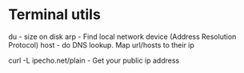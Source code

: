 # Terminal utils

du - size on disk
arp - Find local network device (Address Resolution Protocol)
host - do DNS lookup. Map url/hosts to their ip

curl -L ipecho.net/plain - Get your public ip address
